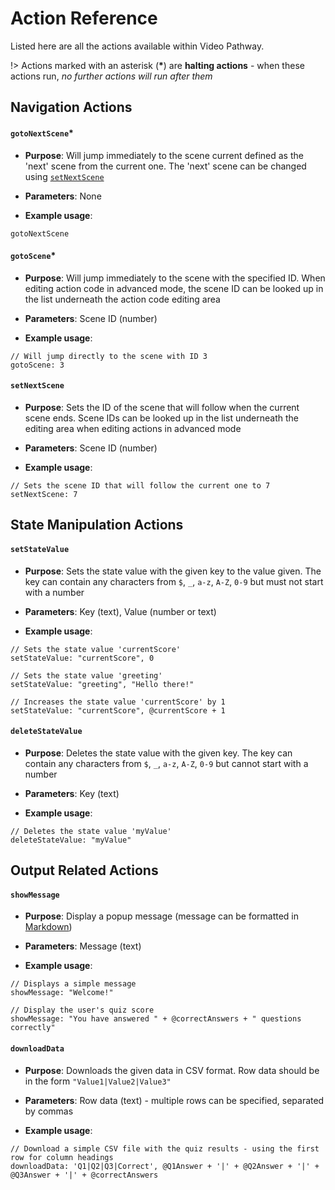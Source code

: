 # Action Reference

Listed here are all the actions available within Video Pathway.

!> Actions marked with an asterisk (**\***) are **halting actions** - when these actions run, _no further actions will run after them_


## Navigation Actions


#### `gotoNextScene`*

* **Purpose**: Will jump immediately to the scene current defined as the 'next' scene from the current one. The 'next' scene can be changed using [`setNextScene`](#setNextScene)

* **Parameters**: None

* **Example usage**: 

```
gotoNextScene

```


#### `gotoScene`*

* **Purpose**: Will jump immediately to the scene with the specified ID. When editing action code in advanced mode, the scene ID can be looked up in the list underneath the action code editing area

* **Parameters**: Scene ID (number)

* **Example usage**: 

```
// Will jump directly to the scene with ID 3
gotoScene: 3

```


#### `setNextScene`

* **Purpose**: Sets the ID of the scene that will follow when the current scene ends. Scene IDs can be looked up in the list underneath the editing area when editing actions in advanced mode

* **Parameters**: Scene ID (number)

* **Example usage**: 

```
// Sets the scene ID that will follow the current one to 7
setNextScene: 7

```


## State Manipulation Actions

#### `setStateValue`

* **Purpose**: Sets the state value with the given key to the value given. The key can contain any characters from `$`, `_`, `a-z`, `A-Z`, `0-9` but must not start with a number

* **Parameters**: Key (text), Value (number or text)

* **Example usage**: 

```
// Sets the state value 'currentScore'
setStateValue: "currentScore", 0

// Sets the state value 'greeting'
setStateValue: "greeting", "Hello there!"

// Increases the state value 'currentScore' by 1
setStateValue: "currentScore", @currentScore + 1

```


#### `deleteStateValue`

* **Purpose**: Deletes the state value with the given key. The key can contain any characters from `$`, `_`, `a-z`, `A-Z`, `0-9` but cannot start with a number

* **Parameters**: Key (text)

* **Example usage**: 

```
// Deletes the state value 'myValue'
deleteStateValue: "myValue"

```


## Output Related Actions

#### `showMessage`

* **Purpose**: Display a popup message (message can be formatted in [Markdown](https://www.markdownguide.org/cheat-sheet/))

* **Parameters**: Message (text)

* **Example usage**: 

```
// Displays a simple message
showMessage: "Welcome!"

// Display the user's quiz score
showMessage: "You have answered " + @correctAnswers + " questions correctly"

```


#### `downloadData`

* **Purpose**: Downloads the given data in CSV format. Row data should be in the form `"Value1|Value2|Value3"` 

* **Parameters**: Row data (text) - multiple rows can be specified, separated by commas

* **Example usage**: 

```
// Download a simple CSV file with the quiz results - using the first row for column headings
downloadData: 'Q1|Q2|Q3|Correct', @Q1Answer + '|' + @Q2Answer + '|' + @Q3Answer + '|' + @correctAnswers

```

